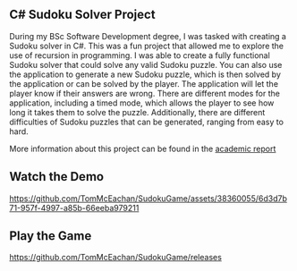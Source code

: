 ## C# Sudoku Solver Project

During my BSc Software Development degree, I was tasked with creating a Sudoku solver in C#. This was a fun project that allowed me to explore the use of recursion in programming. I was able to create a fully functional Sudoku solver that could solve any valid Sudoku puzzle. You can also use the application to generate a new Sudoku puzzle, which is then solved by the application or can be solved by the player. The application will let the player know if their answers are wrong. There are different modes for the application, including a timed mode, which allows the player to see how long it takes them to solve the puzzle. Additionally, there are different difficulties of Sudoku puzzles that can be generated, ranging from easy to hard.

More information about this project can be found in the [academic report](https://github.com/TomMcEachan/SudokuGame/files/13801386/Algorithms.and.Data.Structures.Design.Evaluation.TomMcEachan.-.40456376.pdf)

## Watch the Demo
https://github.com/TomMcEachan/SudokuGame/assets/38360055/6d3d7b71-957f-4997-a85b-66eeba979211

## Play the Game
https://github.com/TomMcEachan/SudokuGame/releases
